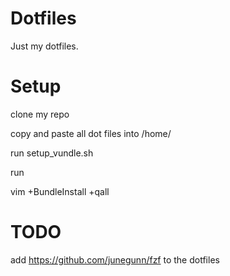 
# Dotfiles

Just my dotfiles.


# Setup

clone my repo

copy and paste all dot files into /home/

run setup\_vundle.sh

run

  vim +BundleInstall +qall


# TODO

add https://github.com/junegunn/fzf to the dotfiles

